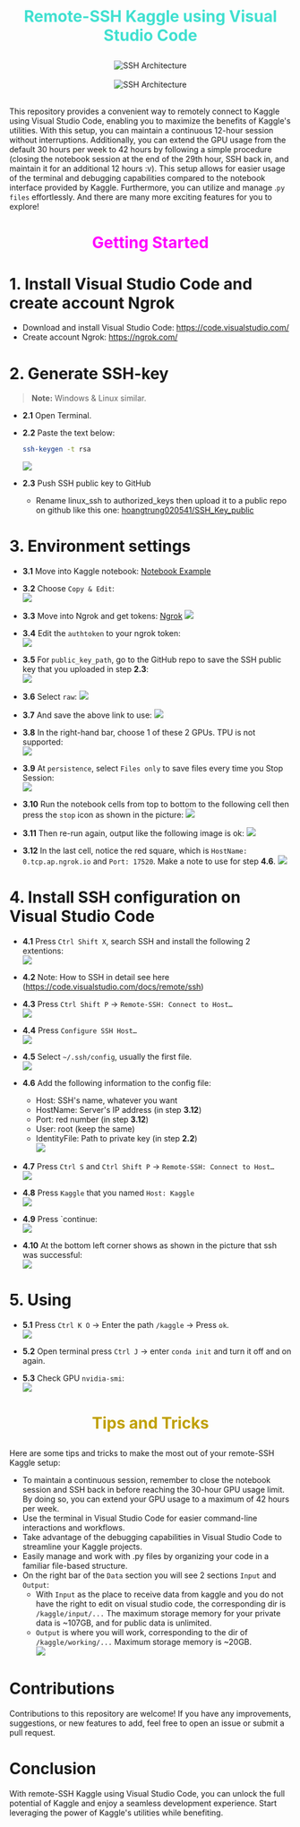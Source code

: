 # <font color="turquoise"> <p style="text-align:center"> Remote-SSH Kaggle using Visual Studio Code </p> </font>


<div align="center">
    <img src="imgs/architecture_ssh.png" alt="SSH Architecture">
</div>
<br>

<div align="center">
    <img src="imgs/vscode_ssh_screen.png" alt="SSH Architecture">
</div>

<br>

This repository provides a convenient way to remotely connect to Kaggle using Visual Studio Code, enabling you to maximize the benefits of Kaggle's utilities. With this setup, you can maintain a continuous 12-hour session without interruptions. Additionally, you can extend the GPU usage from the default 30 hours per week to 42 hours by following a simple procedure (closing the notebook session at the end of the 29th hour, SSH back in, and maintain it for an additional 12 hours :v). This setup allows for easier usage of the terminal and debugging capabilities compared to the notebook interface provided by Kaggle. Furthermore, you can utilize and manage .`py files` effortlessly. And there are many more exciting features for you to explore!
<br>

# <font color="magenta"> <p style="text-align:center"> Getting Started </p> </font>


# 1. Install Visual Studio Code and create account Ngrok

- Download and install Visual Studio Code: https://code.visualstudio.com/ 
- Create account Ngrok: https://ngrok.com/

# 2. Generate SSH-key


> **Note:** Windows & Linux similar.

- **2.1** Open Terminal.

- **2.2** Paste the text below:
    ```bash
    ssh-keygen -t rsa
    ```
    ![](imgs/generate_ssh_key.png)

- **2.3** Push SSH public key to GitHub
    - Rename linux_ssh to authorized_keys then upload it to a public repo on github like this one: [hoangtrung020541/SSH_Key_public](https://github.com/hoangtrung020541/SSH_Key_public)

# 3. Environment settings

- **3.1** Move into Kaggle notebook: [Notebook Example](https://www.kaggle.com/hongtrung/ssh-kaggle-visualstudiocode)

- **3.2** Choose `Copy & Edit`:\
    ![](imgs/coppy_notebook.png)

- **3.3** Move into Ngrok and get tokens: [Ngrok](https://ngrok.com/)
    ![](imgs/get_ngork.png)

- **3.4** Edit the `authtoken` to your ngrok token:\
    ![](imgs/authtoken.png)

- **3.5** For `public_key_path`, go to the GitHub repo to save the SSH public key that you uploaded in step **2.3**:\
    ![](imgs/public_key_path.png)

- **3.6** Select `raw`:
    ![](imgs/choose_row.png)

- **3.7** And save the above link to use:
    ![](imgs/choose_link.png)

- **3.8** In the right-hand bar, choose 1 of these 2 GPUs. TPU is not supported:\
    ![](imgs/choose_gpu.png)

- **3.9** At `persistence`, select `Files only` to save files every time you Stop Session:\
    ![](imgs/persistence.png)

- **3.10** Run the notebook cells from top to bottom to the following cell then press the `stop` icon as shown in the picture:
    ![](imgs/run_bash_1.png)

- **3.11** Then re-run again, output like the following image is ok:
    ![](imgs/run_bash_2.png)

- **3.12** In the last cell, notice the red square, which is `HostName: 0.tcp.ap.ngrok.io` and `Port: 17520`. Make a note to use for step **4.6**.
    ![](imgs/last_cell.png)

# 4. Install SSH configuration on Visual Studio Code

- **4.1** Press `Ctrl Shift X`, search SSH and install the following 2 extentions:\
    ![](imgs/ssh_extention.png)

- **4.2** Note: How to SSH in detail see here (https://code.visualstudio.com/docs/remote/ssh)

- **4.3** Press `Ctrl Shift P` -> `Remote-SSH: Connect to Host…`\
    ![](imgs/remote_ssh.png)

- **4.4** Press `Configure SSH Host…`\
    ![](imgs/choose_config.png)

- **4.5** Select `~/.ssh/config`, usually the first file.\
    ![](imgs/choose_config_file.png)

- **4.6** Add the following information to the config file:
    - Host: SSH's name, whatever you want
    - HostName: Server's IP address (in step **3.12**)
    - Port: red number (in step **3.12**)
    - User: root (keep the same)
    - IdentityFile: Path to private key (in step **2.2**)\
    ![](imgs/config_screen.png)

- **4.7** Press `Ctrl S` and `Ctrl Shift P` -> `Remote-SSH: Connect to Host…`\
    ![](imgs/remote_ssh.png)

- **4.8** Press `Kaggle` that you named `Host: Kaggle`\
    ![](imgs/connect_ssh.png)

- **4.9** Press `continue:\
    ![](imgs/press_continue.png)

- **4.10** At the bottom left corner shows as shown in the picture that ssh was successful:\
    ![](imgs/connected.png)

# 5. Using

- **5.1** Press `Ctrl K O` -> Enter the path `/kaggle` -> Press `ok`.\
    ![](imgs/choose_dir.png)

- **5.2** Open terminal press `Ctrl J` -> enter `conda init` and turn it off and on again.

- **5.3** Check GPU `nvidia-smi`:\
    ![](imgs/check_gpu.png)

# <font color="clay"> <p style="text-align:center"> Tips and Tricks </p> </font>

Here are some tips and tricks to make the most out of your remote-SSH Kaggle setup:
- To maintain a continuous session, remember to close the notebook session and SSH back in before reaching the 30-hour GPU usage limit. By doing so, you can extend your GPU usage to a maximum of 42 hours per week.
- Use the terminal in Visual Studio Code for easier command-line interactions and workflows.
- Take advantage of the debugging capabilities in Visual Studio Code to streamline your Kaggle projects.
- Easily manage and work with .py files by organizing your code in a familiar file-based structure.
- On the right bar of the `Data` section you will see 2 sections `Input` and `Output`:
    - With `Input` as the place to receive data from kaggle and you do not have the right to edit on visual studio code, the corresponding dir is `/kaggle/input/...` The maximum storage memory for your private data is ~107GB, and for public data is unlimited.
    - `Output` is where you will work, corresponding to the dir of `/kaggle/working/...` Maximum storage memory is ~20GB.\
    ![](imgs/file_relationship.png)

# Contributions
Contributions to this repository are welcome! If you have any improvements, suggestions, or new features to add, feel free to open an issue or submit a pull request.

# Conclusion
With remote-SSH Kaggle using Visual Studio Code, you can unlock the full potential of Kaggle and enjoy a seamless development experience. Start leveraging the power of Kaggle's utilities while benefiting.